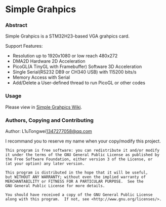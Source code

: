 # Simple Grahpics

### Abstract

Simple Grahpics is a STM32H23-based VGA grahpics card.

Support Features:

- Resolution up to 1920x1080 or low reach 480x272
- DMA2D Hardware 2D Acceleration
- PicoGL(A TinyGL with Framebuffer) Software 3D Acceleration
- Single Serial(RS232 DB9 or CH340 USB) with 115200 bits/s
- Memory Access with Serial
- Add/Delete a User-defined thread to run PicoGL or other codes

### Usage

Please view in [Simple Grahpics Wiki](https://github.com/L1uTongweiNewAccount/SimpleGraphics/wiki).

### Authors, Copying and Contributing

Author: L1uTongwei<1347277058@qq.com>

I recommand you to reserve my name when your copy/modify this project.

```
This program is free software: you can redistribute it and/or modify
it under the terms of the GNU General Public License as published by
the Free Software Foundation, either version 3 of the License, or
(at your option) any later version.

This program is distributed in the hope that it will be useful,
but WITHOUT ANY WARRANTY; without even the implied warranty of
MERCHANTABILITY or FITNESS FOR A PARTICULAR PURPOSE.  See the
GNU General Public License for more details.

You should have received a copy of the GNU General Public License
along with this program.  If not, see <http://www.gnu.org/licenses/>.
```
